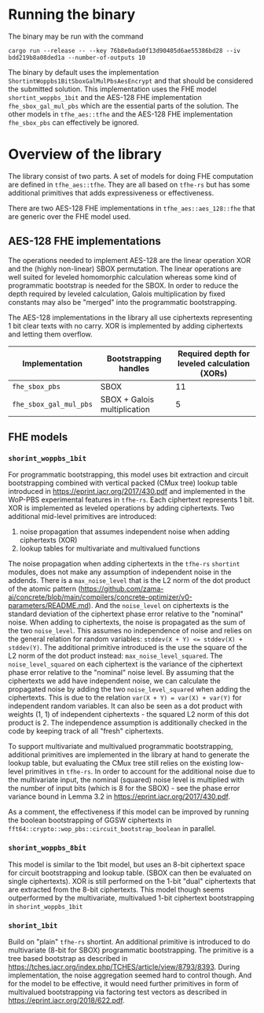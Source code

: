 # Running the binary

The binary may be run with the command

```
cargo run --release -- --key 76b8e0ada0f13d90405d6ae55386bd28 --iv bdd219b8a08ded1a --number-of-outputs 10
```

The binary by default uses the implementation `ShortintWoppbs1BitSboxGalMulPbsAesEncrypt`
and that should be considered the submitted solution. This implementation uses the FHE model `shortint_woppbs_1bit` 
and the AES-128 FHE implementation `fhe_sbox_gal_mul_pbs` which are the essential parts of the solution.
The other models in `tfhe_aes::tfhe` and the AES-128 FHE implementation `fhe_sbox_pbs` can
effectively be ignored.

# Overview of the library

The library consist of two parts. A set of models for doing FHE computation are defined in `tfhe_aes::tfhe`. 
They are all based on `tfhe-rs` but has some additional primitives that adds expressiveness or effectiveness.

There are two AES-128 FHE implementations in `tfhe_aes::aes_128::fhe` that are generic over the FHE model used. 

## AES-128 FHE implementations

The operations needed to implement AES-128 are the linear operation XOR and the (highly non-linear) SBOX permutation.
The linear operations are well suited for leveled homomorphic calculation whereas some kind of programmatic bootstrap
is needed for the SBOX. In order to reduce the depth required by leveled calculation, Galois multiplication by fixed constants
may also be "merged" into the programmatic bootstrapping.

The AES-128 implementations in the library all use ciphertexts representing 1 bit clear texts with no carry. XOR is 
implemented by adding ciphertexts and letting them overflow.

| Implementation         | Bootstrapping handles        | Required depth for leveled calculation (XORs) |
|------------------------|------------------------------|-----------------------------------------------|
| `fhe_sbox_pbs`         | SBOX                         | 11                                            |
| `fhe_sbox_gal_mul_pbs` | SBOX + Galois multiplication | 5                                             |


## FHE models

### `shorint_woppbs_1bit`

For programmatic bootstrapping, this model uses bit extraction and circuit bootstrapping combined with vertical 
packed (CMux tree) lookup table introduced in <https://eprint.iacr.org/2017/430.pdf> and implemented
in the WoP-PBS experimental features in `tfhe-rs`. Each ciphertext represents 1 bit. XOR is implemented as leveled
operations by adding ciphertexts. Two additional mid-level primitives are introduced:

1) noise propagation that assumes independent noise when adding ciphertexts (XOR)  
2) lookup tables for multivariate and multivalued functions

The noise propagation when adding ciphertexts in the `tfhe-rs` `shortint` modules, does not make any assumption
of independent noise in the addends. There is a `max_noise_level` that is the L2 norm of the dot product of the atomic
pattern (<https://github.com/zama-ai/concrete/blob/main/compilers/concrete-optimizer/v0-parameters/README.md>). And the
`noise_level` on ciphertexts is the standard deviation of the ciphertext phase error relative to the "nominal"
noise. When adding to ciphertexts, the noise is propagated as the sum of the two `noise_level`. This assumes no independence
of noise and relies on the general relation for random variables: `stddev(X + Y) <= stddev(X) + stddev(Y)`. The additional
primitive introduced is the use the square of the L2 norm of the dot product instead: `max_noise_level_squared`. The
`noise_level_squared` on each ciphertext is the variance of the ciphertext phase error relative to the "nominal" noise level.
By assuming that the ciphertexts we add have independent noise, we can calculate the propagated noise 
by adding the two `noise_level_squared` when adding the ciphertexts. This is due to the relation `var(X + Y) = var(X) + var(Y)` for
independent random variables. It can also be seen as a dot product with weights (1, 1) of independent ciphertexts - the 
squared L2 norm of this dot product is 2.
The independence assumption is additionally checked in the code by keeping track of all "fresh" ciphertexts.

To support multivariate and multivalued programmatic bootstrapping, additional primitives are implemented in the library at hand
to generate the lookup table, but evaluating the CMux tree still relies on the existing low-level primitives in `tfhe-rs`. In order to account for the additional
noise due to the multivariate input, the nominal (squared) noise level is multiplied with the number of input bits (which is 8 for the SBOX) - 
see the phase error variance bound in Lemma 3.2 in https://eprint.iacr.org/2017/430.pdf.

As a comment, the effectiveness if this model can be improved by running the boolean bootstrapping of GGSW ciphertexts in
`fft64::crypto::wop_pbs::circuit_bootstrap_boolean` in parallel. 

### `shorint_woppbs_8bit`

This model is similar to the 1bit model, but uses an 8-bit ciphertext space for circuit bootstrapping and lookup table.
(SBOX can then be evaluated on single ciphertexts). XOR is still performed on the 1-bit "dual" ciphertexts that are
extracted from the 8-bit ciphertexts. This model though seems outperformed by the multivariate, multivalued 1-bit ciphertext
bootstrapping in `shorint_woppbs_1bit`

### `shorint_1bit`

Build on "plain" `tfhe-rs` shortint. An additional primitive is introduced to do multivariate (8-bit for SBOX)
programmatic bootstrapping. The primitive is a tree based bootstrap as described in
<https://tches.iacr.org/index.php/TCHES/article/view/8793/8393>. During implementation, the noise aggregation seemed
hard to control though. And for the model to be effective, it would need further primitives in form of multivalued
bootstrapping via factoring test vectors as described in <https://eprint.iacr.org/2018/622.pdf>.